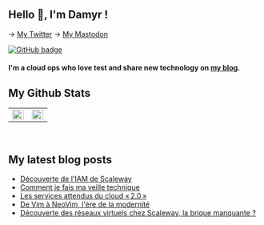 ## Hello 👋, I'm Damyr !

-> [My Twitter](https://www.damyr.fr/posts/scw-iam/)
-> [My Mastodon](https://mamot.fr/@DamyR)

<a href="https://github.com/DamyrFr?tab=followers"><img src="https://img.shields.io/github/followers/DamyrFr?tab=followers?label=blue&logo=github&style=for-the-badge" alt="GitHub badge" /></a></p>

#### I'm a cloud ops who love test and share new technology on [my blog](https://www.damyr.fr).

## My Github Stats
<table><tr><td valign="top" width="50%">
<img src="https://github-readme-stats.vercel.app/api?username=DamyrFr&show_icons=true&theme=merko&count_private=true&hide_border=true" align="left" style="width: 100%" />
</td><td valign="top" width="50%">
<img src="https://github-readme-stats.vercel.app/api/top-langs/?username=DamyrFr&theme=merko&hide_border=true&layout=compact" align="left" style="width: 100%" />
</td></tr></table>
<br/>

## My latest blog posts
<!-- BLOG-POST-LIST:START -->
- [Découverte de l&#39;IAM de Scaleway](https://www.damyr.fr/posts/scw-iam/)
- [Comment je fais ma veille technique](https://www.damyr.fr/posts/veille-techno/)
- [Les services attendus du cloud « 2.0 »](https://www.damyr.fr/posts/attentes-du-cloud-2/)
- [De Vim à NeoVim, l&#39;ère de la modernité](https://www.damyr.fr/posts/neovim/)
- [Découverte des réseaux virtuels chez Scaleway, la brique manquante ?](https://www.damyr.fr/posts/scaleway-vpc/)
<!-- BLOG-POST-LIST:END -->
<br />
